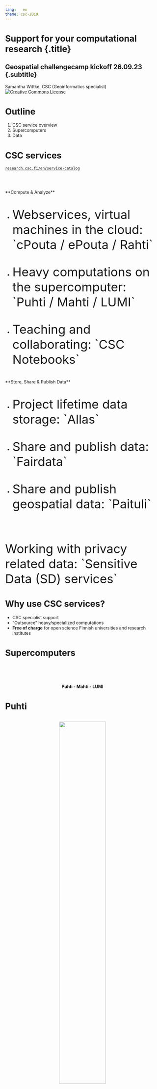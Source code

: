 ```yaml
---
lang:   en
theme: csc-2019
---
```


# Support for your computational research {.title}
## Geospatial challengecamp kickoff 26.09.23 {.subtitle}

Samantha Wittke, CSC (Geoinformatics specialist)
<a rel="license" href="http://creativecommons.org/licenses/by-sa/4.0/"><img alt="Creative Commons License" style="border-width:0;" src="https://i.creativecommons.org/l/by-sa/4.0/88x31.png" /></a>

# Outline

1. CSC service overview
2. Supercomputers
3. Data

# CSC services

[`research.csc.fi/en/service-catalog`](https://research.csc.fi/en/service-catalog)

<br></br>
<div class="column">
**Compute & Analyze**

* <p style="font-size:40px;"> Webservices, virtual machines in the cloud: `cPouta / ePouta / Rahti` </p>
* <p style="font-size:40px;"> Heavy computations on the supercomputer: `Puhti / Mahti / LUMI` </p>
* <p style="font-size:40px;"> Teaching and collaborating: `CSC Notebooks` </p>
</div>
<div class="column">
**Store, Share & Publish Data**

* <p style="font-size:40px;"> Project lifetime data storage: `Allas` </p>
* <p style="font-size:40px;"> Share and publish data: `Fairdata`</p>
* <p style="font-size:40px;"> Share and publish geospatial data: `Paituli`</p>
</div>

<br>

<div><p style="font-size:40px;">Working with privacy related data: `Sensitive Data (SD) services`</p></div>

# Why use CSC services?

* CSC specialist support
* “Outsource” heavy/specialized computations
* **Free of charge** for open science Finnish universities and research institutes

# Supercomputers

<br><br><br>

<p align="center">
<b>Puhti - Mahti - LUMI</b>
</p>

# Puhti

<div class="column">

<p align="center">
  <img src="../images/puhti_a4.jpg" width="55%">
</p>

</div>

<div class="column" >

<br>

* Use cases from interactive single core data processing to medium scale parallel simulations
* `~28 000` Intel CPUs 
* `240` Nvidia V100 GPUs 
* wide stack of pre-installed software
</div>

# Puhti webinterface 

<p>&rarr; check your data, testing, code development, file management, quotas, apps</p>

<p align="center">
[`https://puhti.csc.fi`](https://puhti.csc.fi)
</p>

<p align="center">
  <img src="../images/puhti_webinterface.png" width="55%">
</p>


# Puhti applications

<div class="column">
* CloudCompare
* FORCE 
* GDAL/OGR
* GRASS GIS
* Julia
* LasTools
* MatLab 
* OpenDroneMap
* Orfeo Toolbox
* PCL
* PDAL
</div>

<div class="column">
* Python geospatial packages: geoconda
* QGIS
* R geospatial packages: r-env
* SagaGIS
* SNAP, Sen2cor, sen2mosaic
* WhiteboxTools
* Zonation
* Deep learning: pytorch, tensorflow

<p><b>Something missing? &rarr; Ask us :) </b></p>

</div>

# Data available on Puhti

<div class="column">

* Large commonly used geospatial datasets with open license
* Removes transfer bottleneck
* Located at: `/appl/data/geo/`
* All Puhti users have read access

</div>
<div class="column">

* ~13 TB of datasets available:
  * Paituli data 
  * SYKE open datasets
  * LUKE Multi-source national forest inventory
  * NLS Virtual rasters for DEMs
  * Sentinel and Landsat mosaics

</div>

<br>

<div>
[List of spatial data in computing environment](https://docs.csc.fi/data/datasets/spatial-data-in-csc-computing-env/)
</div>

# Mahti

<div class="column">

<p align="center">
  <img src="../images/mahti_a4.jpg" width="55%">
</p>

</div>

<div class="column">

<br>

* Geared towards medium and large scale parallel simulations
* `~90 000` Intel CPUs
* `96` Nvidia A100 GPUs 
* some pre-installed software

</div>

# LUMI

<div class="column">

<p align="center">
  <img src="../images/lumi2.jpg" width="95%">
</p>
</div>

<div class="column">

<br>

* Research + industry and SME access
* `~100 000`  AMD EPYK CPUs
* `~10 000` AMD MI250X GPUs
* Some pre-installed software
</div>

# Why use a supercomputer?

<p style="font-size:40px;">&#8987; Resource needs (time, memory, storage, GPU)</p>
<p style="font-size:40px;">&#128126; “Outsource” heavy computations, keep own computer free</p>
<p style="font-size:40px;">&#127960; Prebuilt environments, application availability</p>
<p style="font-size:40px;">&#128202; Run many experiments at same time</p>
<p style="font-size:40px;">&#127760; Data availability</p>
<p style="font-size:40px;">&#128101; Collaboration possibility</p>
<p style="font-size:40px;">&#10067; CSC specialist support</p>
<p style="font-size:40px;">&#128184; Free of charge for open science at Finnish universities and research institutes.</p>


# Harnessing the power

<p align="center">
Supercomputer != laptop
</p>

-> Geocomputing course 12.+13. October 2023

# Data



